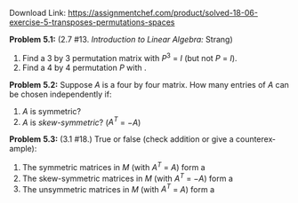 Download Link: https://assignmentchef.com/product/solved-18-06-exercise-5-transposes-permutations-spaces
<br>



<strong>Problem</strong> <strong>5.1:</strong> (2.7 #13. <em>Introduction</em> <em>to</em> <em>Linear</em> <em>Algebra:</em> Strang)

<ol>

 <li>Find a 3 by 3 permutation matrix with <em>P</em><sup>3</sup> = <em>I</em> (but not <em>P</em> = <em>I</em>).</li>

 <li>Find a 4 by 4 permutation <em>P</em> with .</li>

</ol>

<strong>Problem</strong> <strong>5.2:</strong> Suppose <em>A</em> is a four by four matrix. How many entries of <em>A</em> can be chosen independently if:

<ol>

 <li><em>A</em> is symmetric?</li>

 <li><em>A</em> is <em>skew-symmetric</em>? (<em>A<sup>T</sup></em> = −<em>A</em>)</li>

</ol>

<strong>Problem</strong> <strong>5.3:</strong> (3.1 #18.) True or false (check addition or give a counterex­ ample):

<ol>

 <li>The symmetric matrices in <em>M</em> (with <em>A<sup>T</sup></em> = <em>A</em>) form a</li>

 <li>The skew-symmetric matrices in <em>M</em> (with <em>A<sup>T</sup></em> = −<em>A</em>) form a</li>

 <li>The unsymmetric matrices in <em>M</em> (with <em>A<sup>T</sup></em> = <em>A</em>) form a</li>

</ol>